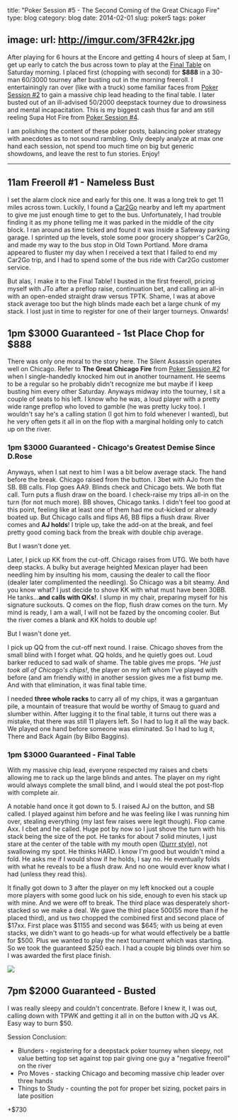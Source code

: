 title: "Poker Session #5 - The Second Coming of the Great Chicago Fire"
type: blog
category: blog
date: 2014-02-01
slug: poker5
tags: poker

image:
    url: http://imgur.com/3FR42kr.jpg
---

After playing for 6 hours at the Encore and getting 4 hours of sleep at 5am, I
get up early to catch the bus across town to play at the [Final
Table](http://pokerportland.com) on Saturday morning. I placed first (chopping
with second) for **$888** in a 30-man $60/$3000 tourney after busting out in the
morning freeroll. I entertainingly ran over (like with a truck) some familiar
faces from [Poker Session #2](/blog/poker2) to gain a massive chip lead heading
to the final table. I later busted out of an ill-advised $50/$2000 deepstack
tourney due to drowsiness and mental incapacitation. This is my biggest cash
thus far and am still reeling Supa Hot Fire from [Poker Session #4](/blog/poker4).

I am polishing the content of these poker posts, balancing poker strategy with
anecdotes as to not sound rambling. Only deeply analyze at max one hand each
session, not spend too much time on big but generic showdowns, and leave the
rest to fun stories. Enjoy!

---

## 11am Freeroll #1 - Nameless Bust

I set the alarm clock nice and early for this one. It was a long trek to get
11 miles across town. Luckily, I found a [Car2Go](http://car2go.com) nearby
and left my apartment to give me just enough time to get to the bus.
Unfortunately, I had trouble finding it as my phone telling me it was parked in
the middle of the city block. I ran around as time ticked and found it was inside
a Safeway parking garage. I sprinted up the levels, stole some poor grocery
shopper's Car2Go, and made my way to the bus stop in Old Town Portland. More
drama appeared to fluster my day when I received a text that I failed to end my
Car2Go trip, and I had to spend some of the bus ride with Car2Go customer
service.

But alas, I make it to the Final Table! I busted in the first freeroll, pricing
myself with JTo after a preflop raise, continuation bet, and calling an all-in
with an open-ended straight draw versus TPTK. Shame, I was at above stack
average too but the high blinds made each bet a large chunk of my stack. I lost
just in time to register for one of their larger tourneys. Onwards!

## 1pm $3000 Guaranteed - 1st Place Chop for $888

There was only one moral to the story here. The Silent Assassin operates well
on Chicago. Refer to **The Great Chicago Fire** from [Poker Session #2](/blog/poker2)
for when I single-handedly knocked him out in another
tournament. He seems to be a regular so he probably didn't recognize me but
maybe if I keep busting him every other Saturday. Anyways midway into the
tourney, I sit a couple of seats to his left. I know who he was, a loud player
with a pretty wide range preflop who loved to gamble (he was pretty lucky too).
I wouldn't say he's a calling station (I got him to fold whenever I wanted),
but he very often gets it all in on the flop with a marginal holding only to
catch up on the river.

### 1pm $3000 Guaranteed - Chicago's Greatest Demise Since D.Rose

Anyways, when I sat next to him I was a bit below average stack. The hand before
the break. Chicago raised from the button. I 3bet with AJo from the SB. BB calls.
Flop goes AA9. Blinds check and Chicago bets. We both flat call. Turn puts a flush
draw on the board. I check-raise my trips all-in on the turn (for not much
more).  BB shoves, Chicago tanks. I didn't feel too good at this point, feeling
like at least one of them had me out-kicked or already boated up. But Chicago
calls and flips A6, BB flips a flush draw. River comes and **AJ holds**! I
triple up, take the add-on at the break, and feel pretty good coming back from
the break with double chip average.

But I wasn't done yet.

Later, I pick up KK from the cut-off. Chicago raises from UTG. We both have
deep stacks. A bulky but average heighted Mexican player had been needling him
by insulting his mom, causing the dealer to call the floor (dealer later
complimented the needling). So Chicago was a bit steamy. And you know what? I
just decide to shove KK with what must have been 30BB. He tanks...**and calls
with QKs!**. I slump in my chair, preparing myself for his signature suckouts.
Q comes on the flop, flush draw comes on the turn. My mind is ready, I am a
wall, I will not be fazed by the oncoming cooler. But the river comes a blank
and KK holds to double up!

But I wasn't done yet.

I pick up QQ from the cut-off next round. I raise. Chicago shoves from the
small blind with I forget what. QQ holds, and he quietly goes out. Loud barker
reduced to sad walk of shame. The table gives me props. *"He just took all of
Chicago's chips!*, the player on my left whom I've played with before (and
am friendly with) in another session gives me a fist bump me. And with that
elimination, it was final table time.

I needed **three whole racks** to carry all of my chips, it was a gargantuan
pile, a mountain of treasure that would be worthy of Smaug to guard and slumber
within. After lugging it to the final table, it turns out there was a mistake,
that there was still 11 players left. So I had to lug it all the way back. We
played one hand before someone was eliminated. So I had to lug it, There and
Back Again (by Bilbo Baggins).

### 1pm $3000 Guaranteed - Final Table

With my massive chip lead, everyone respected my raises and cbets allowing
me to rack up the large blinds and antes. The player on my right would always
complete the small blind, and I would steal the pot post-flop with complete
air.

A notable hand once it got down to 5. I raised AJ on the button, and SB called.
I played against him before and he was feeling like I was running him over,
stealing everything (my last few raises were legit though). Flop came Axx.  I
cbet and he called. Huge pot by now so I just shove the turn with his stack
being the size of the pot. He tanks for about 7 solid minutes, I just stare at
the center of the table with my mouth open ([Durrr
style](http://i.imgur.com/SR2mEqx.jpg)), not swallowing my spot.  He thinks
HARD. I know I'm good but wouldn't mind a fold. He asks me if I would show if
he holds, I say no. He eventually folds with what he reveals to be a flush
draw. And no one would ever know what I had (unless they read this).

It finally got down to 3 after the player on my left knocked out a couple more
players with some good luck on his side, enough to even his stack up with mine.
And we were off to break. The third place was desperately short-stacked so we make
a deal. We gave the third place $500 ($55 more than if he placed third), and us two
chopped the combined first and second place of $17xx. First place was $1155 and
second was $645; with us being at even stacks, we didn't want to go heads-up for
what would effectively be a battle for $500. Plus we wanted to play the next
tournament which was starting. So we took the guaranteed $250 each. I had a couple
big blinds over him so I was awarded the first place finish.

![](http://i.imgur.com/OFN0PaS.jpg)

## 7pm $2000 Guaranteed - Busted

I was really sleepy and couldn't concentrate. Before I knew it, I was out,
calling down with TPWK and getting it all in on the button with JQ vs AK.
Easy way to burn $50.

Session Conclusion:

- Blunders - registering for a deepstack poker tourney when sleepy, not value betting
             top set against top pair giving one guy a "negative freeroll" on the river
- Pro Moves - stacking Chicago and becoming massive chip leader over three hands
- Things to Study - counting the pot for proper bet sizing, pocket pairs in late position

+$730
